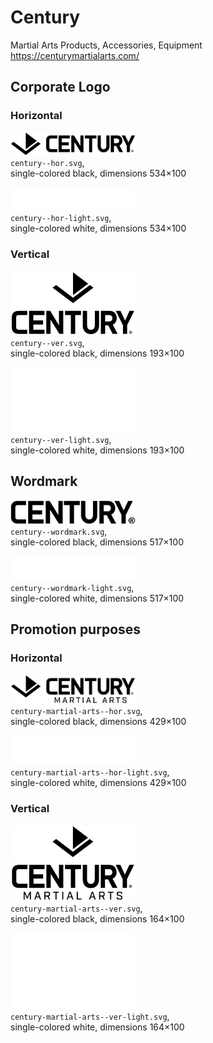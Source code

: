 # Century

Martial Arts Products, Accessories, Equipment  
https://centurymartialarts.com/


## Corporate Logo

### Horizontal

<img src="century--hor.svg" alt="Logo in black" width="200"/><br/>
`century--hor.svg`,  
single-colored black,
dimensions 534×100

<img src="century--hor-light.svg" alt="Logo in white" width="200"/><br/>
`century--hor-light.svg`,  
single-colored white,
dimensions 534×100

### Vertical

<img src="century--ver.svg" alt="Logo in black" width="200"/><br/>
`century--ver.svg`,  
single-colored black,
dimensions 193×100

<img src="century--ver-light.svg" alt="Logo in white" width="200"/><br/>
`century--ver-light.svg`,  
single-colored white,
dimensions 193×100


## Wordmark

<img src="century--wordmark.svg" alt="Logo in black" width="200"/><br/>
`century--wordmark.svg`,  
single-colored black,
dimensions 517×100

<img src="century--wordmark-light.svg" alt="Logo in white" width="200"/><br/>
`century--wordmark-light.svg`,  
single-colored white,
dimensions 517×100


## Promotion purposes

### Horizontal

<img src="century-martial-arts--hor.svg" alt="Logo in black" width="200"/><br/>
`century-martial-arts--hor.svg`,  
single-colored black,
dimensions 429×100

<img src="century-martial-arts--hor-light.svg" alt="Logo in white" width="200"/><br/>
`century-martial-arts--hor-light.svg`,  
single-colored white,
dimensions 429×100

### Vertical

<img src="century-martial-arts--ver.svg" alt="Logo in black" width="200"/><br/>
`century-martial-arts--ver.svg`,  
single-colored black,
dimensions 164×100

<img src="century-martial-arts--ver-light.svg" alt="Logo in white" width="200"/><br/>
`century-martial-arts--ver-light.svg`,  
single-colored white,
dimensions 164×100
